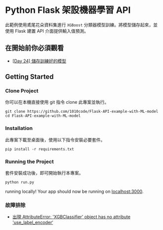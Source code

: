 # Python Flask 架設機器學習 API
此範例使用鳶尾花朵資料集進行 `XGBoost` 分類器模型訓練。將模型儲存起來，並使用 Flask 建置 API 介面提供輸入值預測。

## 在開始前你必須觀看
- [[Day 24] 儲存訓練好的模型](https://ithelp.ithome.com.tw/articles/10251172)

## Getting Started
### Clone Project
你可以在本機直接使用 git 指令 clone 此專案並執行。

```
git clone https://github.com/1010code/Flask-API-example-with-ML-model
cd Flask-API-example-with-ML-model
```

### Installation
此專案下載至桌面後，使用以下指令安裝必要套件。

```
pip install -r requirements.txt
```

### Running the Project
套件安裝成功後，即可開始執行本專案。

```
python run.py
```

running locally! Your app should now be running on [localhost:3000](http://localhost:3000/).

### 故障排除
- [出現 AttributeError: 'XGBClassifier' object has no attribute 'use_label_encoder‘](https://github.com/andy6804tw/2020-12th-ironman/issues/2)